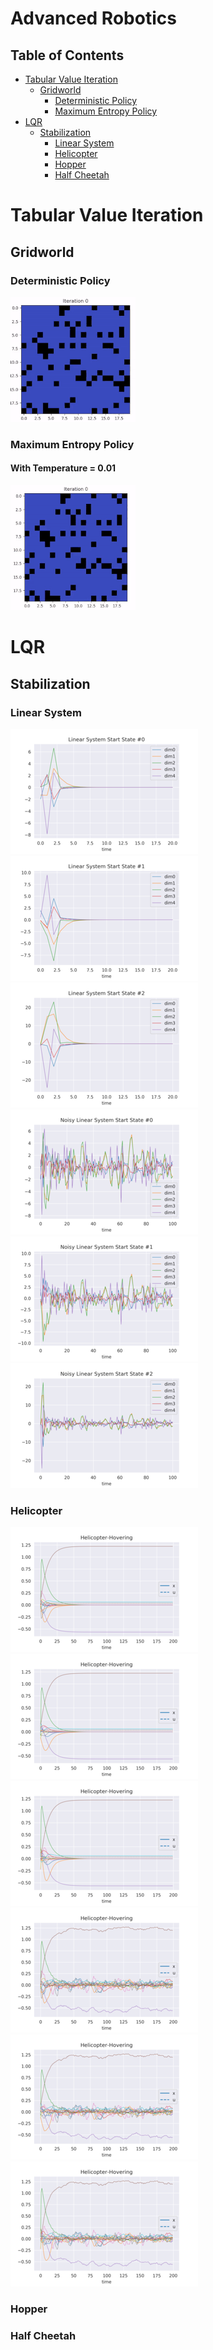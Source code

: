 # Advanced Robotics
## Table of Contents
* [Tabular Value Iteration](tabular-value-iteration)
  * [Gridworld](gridworld)
    - [Deterministic Policy](deterministic-policy)
    - [Maximum Entropy Policy](maximum-entropy-policy)
* [LQR](lqr)
  * [Stabilization](stabilization)
    - [Linear System](linear-system)
    - [Helicopter](helicopter)
    - [Hopper](hopper)
    - [Half Cheetah](half-cheetah)
    
# Tabular Value Iteration

## Gridworld

### Deterministic Policy

![](https://github.com/aditya-shirwatkar/AdvancedRobotics/blob/master/cs287-hw1/data/part1/GridWorldEnv0/policy_typedeterministic_temperature1.0/contour.gif)

### Maximum Entropy Policy
#### With Temperature = 0.01
![](https://github.com/aditya-shirwatkar/AdvancedRobotics/blob/master/cs287-hw1/data/part1/GridWorldEnv0/policy_typemax_ent_temperature0.01/contour.gif)

# LQR

## Stabilization

### Linear System

![](https://github.com/aditya-shirwatkar/AdvancedRobotics/blob/master/cs287-hw2/Linear_System/plot_0.png) ![](https://github.com/aditya-shirwatkar/AdvancedRobotics/blob/master/cs287-hw2/Linear_System/plot_1.png) ![](https://github.com/aditya-shirwatkar/AdvancedRobotics/blob/master/cs287-hw2/Linear_System/plot_2.png) ![](https://github.com/aditya-shirwatkar/AdvancedRobotics/blob/master/cs287-hw2/Linear_System/plot_noise_0.png) ![](https://github.com/aditya-shirwatkar/AdvancedRobotics/blob/master/cs287-hw2/Linear_System/plot_noise_1.png) ![](https://github.com/aditya-shirwatkar/AdvancedRobotics/blob/master/cs287-hw2/Linear_System/plot_noise_2.png)

### Helicopter

![](https://github.com/aditya-shirwatkar/AdvancedRobotics/blob/master/cs287-hw2/Helicopter-Hovering/plot_0.png) ![](https://github.com/aditya-shirwatkar/AdvancedRobotics/blob/master/cs287-hw2/Helicopter-Hovering/plot_1.png) ![](https://github.com/aditya-shirwatkar/AdvancedRobotics/blob/master/cs287-hw2/Helicopter-Hovering/plot_2.png) ![](https://github.com/aditya-shirwatkar/AdvancedRobotics/blob/master/cs287-hw2/Helicopter-Hovering/plot_noise_0.png) ![](https://github.com/aditya-shirwatkar/AdvancedRobotics/blob/master/cs287-hw2/Helicopter-Hovering/plot_noise_1.png) ![](https://github.com/aditya-shirwatkar/AdvancedRobotics/blob/master/cs287-hw2/Helicopter-Hovering/plot_noise_2.png) 

### Hopper



### Half Cheetah

